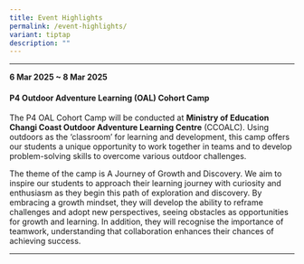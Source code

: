 ```yaml
---
title: Event Highlights
permalink: /event-highlights/
variant: tiptap
description: ""
---
```

<hr>
<p><strong>6 Mar 2025 ~ 8 Mar 2025</strong>
</p>
<p></p>
<h4>P4 Outdoor Adventure Learning (OAL) Cohort Camp </h4>
<p></p>
<p>The P4 OAL Cohort Camp will be conducted at <strong>Ministry of Education Changi Coast Outdoor Adventure Learning Centre</strong> (CCOALC).
Using outdoors as the ‘classroom’ for learning and development, this camp
offers our students a unique opportunity to work together in teams and
to develop problem-solving skills to overcome various outdoor challenges.</p>
<p></p>
<p>The theme of the camp is A Journey of Growth and Discovery. We aim to
inspire our students to approach their learning journey with curiosity
and enthusiasm as they begin this path of exploration and discovery. By
embracing a growth mindset, they will develop the ability to reframe challenges
and adopt new perspectives, seeing obstacles as opportunities for growth
and learning. In addition, they will recognise the importance of teamwork,
understanding that collaboration enhances their chances of achieving success.</p>
<p></p>
<hr>
<p></p>
<p></p>
<p></p>
